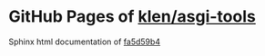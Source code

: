 GitHub Pages of [klen/asgi-tools](https://github.com/klen/asgi-tools.git)
===
Sphinx html documentation of [fa5d59b4](https://github.com/klen/asgi-tools/tree/fa5d59b4a9454b562786775236db3a182407fb60)
